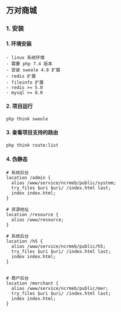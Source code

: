 ## 万对商城
### 1. 安装
#### 1. 环境安装
    - linux 系统环境
    - 需要 php 7.4 版本
    - 安装 swoole 4.8 扩展
    - redis 扩展
    - fileinfo 扩展
    - redis >= 5.0
    - mysql >= 8.0
#### 2. 项目运行
```shell
php think swoole
```
#### 3. 查看项目支持的路由
```shell
php think route:list
```
#### 4. 伪静态
```
# 系统后台
location /admin {
  alias /www/service/ncrmeb/public/system;
  try_files $uri $uri/ /index.html last;
  index index.html;
}

# 资源地址
location /resource {
  alias /www/resource;
}

# 系统后台
location /h5 {
  alias /www/service/ncrmeb/public/h5;
  try_files $uri $uri/ /index.html last;
  index index.html;
}


# 商户后台
location /merchant {
  alias /www/service/ncrmeb/public/mer;
  try_files $uri $uri/ /index.html last;
  index index.html;
}

```
